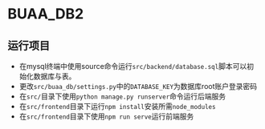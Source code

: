 # BUAA_DB2

## 运行项目

- 在mysql终端中使用source命令运行`src/backend/database.sql`脚本可以初始化数据库与表。
- 更改`src/buaa_db/settings.py`中的`DATABASE_KEY`为数据库root账户登录密码
- 在`src/`目录下使用`python manage.py runserver`命令运行后端服务
- 在`src/frontend`目录下运行`npm install`安装所需`node_modules`
- 在`src/frontend`目录下使用`npm run serve`运行前端服务